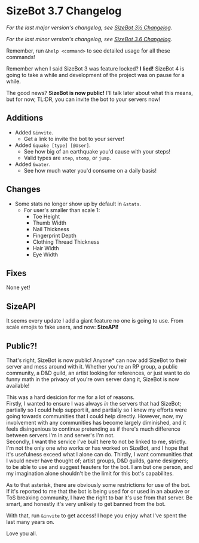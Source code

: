 # SizeBot 3.7 Changelog

*For the last major version's changelog, see [SizeBot 3½ Changelog](https://github.com/sizedev/SizeBot/blob/master/changelogs/3.5.md).*

*For the last minor version's changelog, see [SizeBot 3.6 Changelog](https://github.com/sizedev/SizeBot/blob/master/changelogs/3.6.md).*

Remember, run `&help <command>` to see detailed usage for all these commands!

Remember when I said SizeBot 3 was feature locked? **I lied!** SizeBot 4 is going to take a while and development of the project was on pause for a while.

The good news? **SizeBot is now public!** I'll talk later about what this means, but for now, TL:DR, you can invite the bot to your servers now!

## Additions
- Added `&invite`.
    - Get a link to invite the bot to your server!
- Added `&quake [type] [@User]`.
    - See how big of an earthquake you'd cause with your steps!
    - Valid types are `step`, `stomp`, or `jump`.
- Added `&water`.
    - See how much water you'd consume on a daily basis!

## Changes
- Some stats no longer show up by default in `&stats`.
    - For user's smaller than scale 1:
        - Toe Height
        - Thumb Width
        - Nail Thickness
        - Fingerprint Depth
        - Clothing Thread Thickness
        - Hair Width
        - Eye Width

## Fixes
None yet!

## SizeAPI
It seems every update I add a giant feature no one is going to use. From scale emojis to fake users, and now: **SizeAPI!**

## Public?!
That's right, SizeBot is now public! Anyone\* can now add SizeBot to their server and mess around with it. Whether you're an RP group, a public community, a D&D guild, an artist looking for references, or just want to do funny math in the privacy of you're own server dang it, SizeBot is now available!

This was a hard desicion for me for a lot of reasons.  
Firstly, I wanted to ensure I was always *in* the servers that had SizeBot; partially so I could help support it, and partially so I knew my efforts were going towards communities that I could help directly. However, now, my involvement with any communities has become largely diminished, and it feels disingenious to continue pretending as if there's much difference between servers I'm in and server's I'm not.  
Secondly, I want the service I've built here to not be linked to me, strictly. I'm not the only one who works or has worked on SizeBot, and I hope that it's usefulness exceed what I alone can do.
Thirdly, I want communities that I would never have thought of; artist groups, D&D guilds, game designers; to be able to use and suggest feauters for the bot. I am but one person, and my imagination alone shouldn't be the limit for this bot's capabilites.

As to that asterisk, there are obviously some restrictions for use of the bot. If it's reported to me that the bot is being used for or used in an abusive or ToS breaking community, I have the right to bar it's use from that server. Be smart, and honestly it's very unlikely to get banned from the bot.

With that, run `&invite` to get access! I hope you enjoy what I've spent the last many years on.

Love you all.
